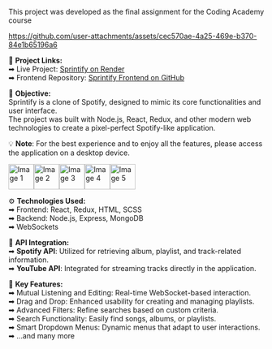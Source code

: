 This project was developed as the final assignment for the Coding Academy course

https://github.com/user-attachments/assets/cec570ae-4a25-469e-b370-84e1b65196a6

🔗 **Project Links:**  
➡ Live Project: [Sprintify on Render](https://sprintify.onrender.com/)  
➡ Frontend Repository: [Sprintify Frontend on GitHub](https://github.com/omrizb/sprintify-frontend)

🎯 **Objective:**  
Sprintify is a clone of Spotify, designed to mimic its core functionalities and user interface.  
The project was built with Node.js, React, Redux, and other modern web technologies to create a pixel-perfect Spotify-like application.

💡 **Note**: For the best experience and to enjoy all the features, please access the application on a desktop device.

<img src="https://github.com/user-attachments/assets/4fff3359-0789-41b6-b496-92f8245851ac" alt="Image 1" height="50px"><img src="https://github.com/user-attachments/assets/91e474f4-31d7-4d62-94b3-b9d95162c2fb" alt="Image 2" height="50px"><img src="https://github.com/user-attachments/assets/d2a87e03-d9f1-46d7-b91f-f0b82d3be1d3" alt="Image 3" height="50px"><img src="https://github.com/user-attachments/assets/f2d231c5-1f16-493c-9513-31251004d65f" alt="Image 4" height="50px"><img src="https://github.com/user-attachments/assets/655fbab4-d1b3-4dd6-87d2-db31edb2ee36" alt="Image 5" height="50px">

⚙️ **Technologies Used:**  
➡ Frontend: React, Redux, HTML, SCSS  
➡ Backend: Node.js, Express, MongoDB  
➡ WebSockets

🎵 **API Integration:**  
➡ **Spotify API**: Utilized for retrieving album, playlist, and track-related information.  
➡ **YouTube API**: Integrated for streaming tracks directly in the application.
 
🔑 **Key Features:**  
➡ Mutual Listening and Editing: Real-time WebSocket-based interaction.  
➡ Drag and Drop: Enhanced usability for creating and managing playlists.  
➡ Advanced Filters: Refine searches based on custom criteria.  
➡ Search Functionality: Easily find songs, albums, or playlists.  
➡ Smart Dropdown Menus: Dynamic menus that adapt to user interactions.  
➡ ...and many more
